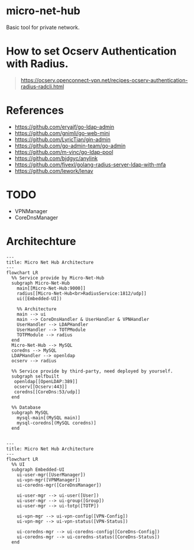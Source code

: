 <!-- @format -->

# micro-net-hub

Basic tool for private network.

# How to set Ocserv Authentication with Radius.

> https://ocserv.openconnect-vpn.net/recipes-ocserv-authentication-radius-radcli.html

# References

- https://github.com/eryajf/go-ldap-admin
- https://github.com/gnimli/go-web-mini
- https://github.com/LyricTian/gin-admin
- https://github.com/go-admin-team/go-admin
- https://github.com/m-vinc/go-ldap-pool
- https://github.com/bjdgyc/anylink
- https://github.com/fivexl/golang-radius-server-ldap-with-mfa
- https://github.com/lework/lenav

# TODO

- VPNManager
- CoreDnsManager

# Architechture

```mermaid
---
title: Micro Net Hub Architecture
---
flowchart LR
  %% Service provide by Micro-Net-Hub
  subgraph Micro-Net-Hub
    main[[Micro-Net-Hub:9000]]
    radius[[Micro-Net-Hub<br>RadiusService:1812/udp]]
    ui([Embedded-UI])

    %% Architecture
    main --> ui
    main --> CoreDnsHandler & UserHandler & VPNHandler
    UserHandler --> LDAPHandler
    UserHandler --> TOTPModule
    TOTPModule --> radius
  end
  Micro-Net-Hub --> MySQL
  coredns --> MySQL
  LDAPHandler --> openldap
  ocserv --> radius

  %% Service provide by third-party, need deployed by yourself.
  subgraph selfbuilt
   openldap[[OpenLDAP:389]]
   ocserv[[Ocserv:443]]
   coredns[[CoreDns:53/udp]]
  end

  %% Database
  subgraph MySQL
    mysql-main[(MySQL main)]
    mysql-coredns[(MySQL coredns)]
  end


```

```mermaid
---
title: Micro Net Hub Architecture
---
flowchart LR
  %% UI
  subgraph Embedded-UI
    ui-user-mgr([UserManager])
    ui-vpn-mgr([VPNManager])
    ui-coredns-mgr([CoreDnsManager])

    ui-user-mgr --> ui-user([User])
    ui-user-mgr --> ui-group([Group])
    ui-user-mgr --> ui-totp([TOTP])

    ui-vpn-mgr --> ui-vpn-config([VPN-Config])
    ui-vpn-mgr --> ui-vpn-status([VPN-Status])

    ui-coredns-mgr --> ui-coredns-config([CoreDns-Config])
    ui-coredns-mgr --> ui-coredns-status([CoreDns-Status])
  end

```
